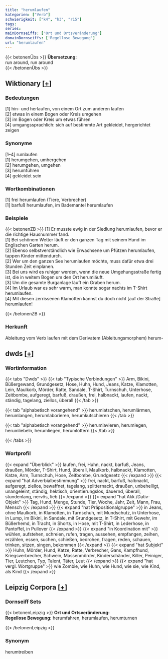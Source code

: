 ```yaml
---
title: "herumlaufen"
kategorien: ["Verb"]
schwierigkeit: ["k4", "h3", "r15"]
tags:
series:
mainDornseiffs: ['Ort und Ortsveränderung']
domainDornseiffs: ['Regellose Bewegung']
url: "herumlaufen"
---
```


{{< betonenÜbs >}}
**Übersetzung:**  
run around, run  around  
{{< /betonenÜbs >}}

## Wiktionary [[+](https://de.wiktionary.org/wiki/herumlaufen)]

### Bedeutungen
[1] hin- und herlaufen, von einem Ort zum anderen laufen  
[2] etwas in einem Bogen oder Kreis umgehen  
[3] im Bogen oder Kreis um etwas führen  
[4] umgangssprachlich: sich auf bestimmte Art gekleidet, hergerichtet zeigen  

### Synonyme
[1–4] rumlaufen  
[1] herumgehen, umhergehen  
[2] herumgehen, umgehen  
[3] herumführen  
[4] gekleidet sein  

### Wortkombinationen
[1] frei herumlaufen (Tiere, Verbrecher)  
[1] barfuß herumlaufen, im Bademantel herumlaufen  

### Beispiele
{{< betonenZB >}}
[1] Er musste ewig in der Siedlung herumlaufen, bevor er die richtige Hausnummer fand.  
[1] Bei schönem Wetter läuft er den ganzen Tag mit seinem Hund im Englischen Garten herum.  
[2] Ebenso selbstverständlich wie Erwachsene um Pfützen herumlaufen, tappen Kinder mittendurch.  
[2] Wer um den ganzen See herumlaufen möchte, muss dafür etwa drei Stunden Zeit einplanen.  
[3] Bei uns wird es ruhiger werden, wenn die neue Umgehungsstraße fertig ist, die in weitem Bogen um den Ort herumläuft.  
[3] Um die gesamte Burganlage läuft ein Graben herum.  
[4] Im Urlaub war es sehr warm, man konnte sogar nachts im T-Shirt herumlaufen.  
[4] Mit diesen zerrissenen Klamotten kannst du doch nicht [auf der Straße] herumlaufen!  

{{< /betonenZB >}}
### Herkunft
Ableitung vom Verb laufen mit dem Derivatem (Ableitungsmorphem) herum-  



## dwds [[+](https://www.dwds.de/wb/herumlaufen)]

### Wortinformation
{{< tabs "Dwds" >}}
{{< tab "Typische Verbindungen" >}}
Arm, Bikini, Büßergewand, Grundgesetz, Hose, Huhn, Hund, Jeans, Katze, Klamotten, Lein, Maulkorb, Mörder, Ratte, Sandale, T-Shirt, Turnschuh, Unterhose, Zeitbombe, aufgeregt, barfuß, draußen, frei, halbnackt, laufen, nackt, ständig, tagelang, ziellos, überall
{{< /tab >}}

{{< tab "alphabetisch vorangehend" >}}
herumlatschen, herumlärmen, herumlangen, herumlaborieren, herumkutschieren
{{< /tab >}}

{{< tab "alphabetisch vorangehend" >}}
herumlavieren, herumlegen, herumliebeln, herumliegen, herumlottern
{{< /tab >}}

{{< /tabs >}}

### Wortprofil
{{< expand "Überblick" >}} laufen, frei, Huhn, nackt, barfuß, Jeans, draußen, Mörder, T-Shirt, Hund, überall, Maulkorb, halbnackt, Klamotten, Katze, Arm, Turnschuh, Hose, Zeitbombe, Grundgesetz {{< /expand >}}
{{< expand "hat Adverbialbestimmung" >}} frei, nackt, barfuß, halbnackt, aufgeregt, ziellos, bewaffnet, tagelang, splitternackt, draußen, unbehelligt, unangeleint, ständig, hektisch, orientierungslos, dauernd, überall, stundenlang, nervös, lieb {{< /expand >}}
{{< expand "hat Akk./Dativ-Objekt" >}} Tag, Hund, Menge, Stunde, Tier, Woche, Jahr, Zeit, Mann, Frau, Mensch {{< /expand >}}
{{< expand "hat Präpositionalgruppe" >}} in Jeans, ohne Maulkorb, in Klamotten, in Turnschuh, mit Mundschutz, in Unterhose, in Lump, im Bikini, in Sandale, mit Grundgesetz, in T-Shirt, mit Gewehr, im Büßerhemd, in Tracht, in Shorts, in Hose, mit T-Shirt, in Lederhose, in Pantoffel, in Pullover {{< /expand >}}
{{< expand "in Koordination mit" >}} wühlen, aufstehen, schreien, rufen, tragen, aussehen, empfangen, zeihen, erzählen, essen, suchen, schießen, bedrohen, fragen, reden, schauen, trinken, sitzen, singen, bekommen {{< /expand >}}
{{< expand "hat Subjekt" >}} Huhn, Mörder, Hund, Katze, Ratte, Verbrecher, Gans, Kampfhund, Kriegsverbrecher, Schwein, Massenmörder, Kinderschänder, Killer, Peiniger, Tier, Leutchen, Typ, Talent, Täter, Leut {{< /expand >}}
{{< expand "hat vergl. Wortgruppe" >}} wie Zombie, wie Huhn, wie Hund, wie sie, wie Kind, als Kind {{< /expand >}}

## Leipzig Corpora [[+](https://corpora.uni-leipzig.de/en/res?word=herumlaufen&corpusId=deu_newscrawl-public_2018)]

### Dornseiff Sets
{{< betonenLeipzig >}}
**Ort und Ortsveränderung:**  
**Regellose Bewegung:** herumfahren, herumlaufen, herumturnen  

{{< /betonenLeipzig >}}

### Synonym
herumtreiben

